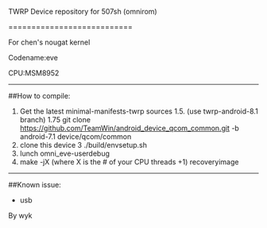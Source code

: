 TWRP Device repository for 507sh (omnirom)

===========================

For chen's nougat kernel

Codename:eve

CPU:MSM8952

---------------
##How to compile:

1. Get the latest minimal-manifests-twrp sources
1.5. (use twrp-android-8.1 branch)
1.75 git clone https://github.com/TeamWin/android_device_qcom_common.git -b android-7.1 device/qcom/common
2. clone this device 
3 ./build/envsetup.sh
4. lunch omni_eve-userdebug
5. make -jX (where X is the # of your CPU threads +1) recoveryimage

---------------
##Known issue:

- usb

By wyk
